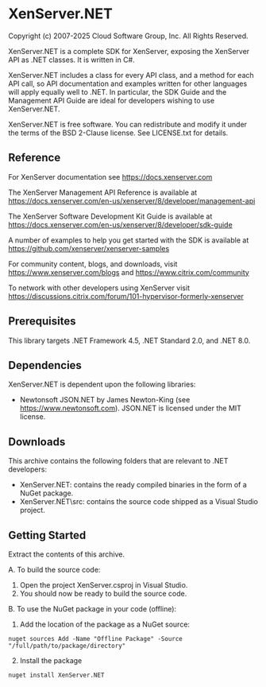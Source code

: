 # XenServer.NET

Copyright (c) 2007-2025 Cloud Software Group, Inc. All Rights Reserved.

XenServer.NET is a complete SDK for XenServer, exposing the XenServer
API as .NET classes. It is written in C#.

XenServer.NET includes a class for every API class, and a method for each API
call, so API documentation and examples written for other languages will apply
equally well to .NET. In particular, the SDK Guide and the Management API Guide
are ideal for developers wishing to use XenServer.NET.

XenServer.NET is free software. You can redistribute and modify it under the
terms of the BSD 2-Clause license. See LICENSE.txt for details.

## Reference

For XenServer documentation see <https://docs.xenserver.com>

The XenServer Management API Reference is available at
<https://docs.xenserver.com/en-us/xenserver/8/developer/management-api>

The XenServer Software Development Kit Guide is available at
<https://docs.xenserver.com/en-us/xenserver/8/developer/sdk-guide>

A number of examples to help you get started with the SDK is available at
<https://github.com/xenserver/xenserver-samples>

For community content, blogs, and downloads, visit
<https://www.xenserver.com/blogs> and <https://www.citrix.com/community>

To network with other developers using XenServer visit
<https://discussions.citrix.com/forum/101-hypervisor-formerly-xenserver>

## Prerequisites

This library targets .NET Framework 4.5, .NET Standard 2.0, and .NET 8.0.

## Dependencies

XenServer.NET is dependent upon the following libraries:

- Newtonsoft JSON.NET by James Newton-King (see <https://www.newtonsoft.com>).
  JSON.NET is licensed under the MIT license.

## Downloads

This archive contains the following folders that are relevant to .NET developers:

- XenServer.NET: contains the ready compiled binaries in the form of a NuGet package.
- XenServer.NET\src: contains the source code shipped as a Visual Studio project.

## Getting Started

Extract the contents of this archive.

A. To build the source code:

  1. Open the project XenServer.csproj in Visual Studio.
  2. You should now be ready to build the source code.

B. To use the NuGet package in your code (offline):

  1. Add the location of the package as a NuGet source:

  ```pwsh
  nuget sources Add -Name "Offline Package" -Source "/full/path/to/package/directory"
  ```

  2. Install the package

  ```pwsh
  nuget install XenServer.NET
  ```
